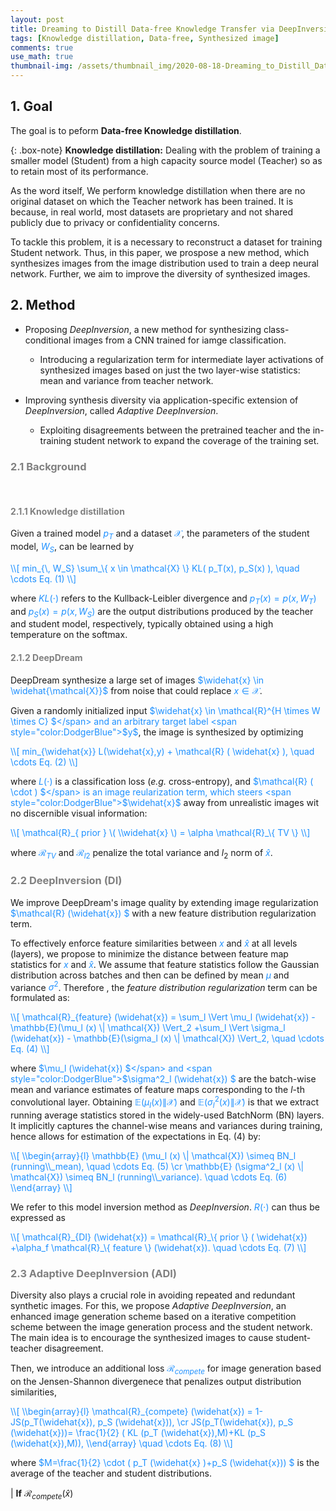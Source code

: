 ```yaml
---
layout: post
title: Dreaming to Distill Data-free Knowledge Transfer via DeepInversion
tags: [Knowledge distillation, Data-free, Synthesized image]
comments: true
use_math: true
thumbnail-img: /assets/thumbnail_img/2020-08-18-Dreaming_to_Distill_Data-free_Knowledge_Transfer_via_DeepInversion/post.png
---
```


## 1. Goal

The goal is to peform **Data-free Knowledge distillation**.

{: .box-note}
**Knowledge distillation:** Dealing with the problem of training a smaller model (Student) from a high capacity source model (Teacher) so as to retain most of its performance.

As the word itself, We perform knowledge distillation when there are no original dataset on which the Teacher network has been trained. It is because, in real world, most datasets are proprietary and not shared publicly due to privacy or confidentiality concerns. 

To tackle this problem, it is a necessary to reconstruct a dataset for training Student network. Thus, in this paper, we prospose a new method, which synthesizes images from the image distribution used to train a deep neural network. Further, we aim to improve the diversity of synthesized images.

## 2. Method

* Proposing *DeepInversion*, a new method for synthesizing class-conditional images from a CNN trained for iamge classification.
	* Introducing a regularization term for intermediate layer activations of synthesized images based on just the two layer-wise statistics: mean and variance from teacher network.


* Improving synthesis diversity via application-specific extension of *DeepInversion*, called *Adaptive DeepInversion*.
	* Exploiting disagreements between the pretrained teacher and the in-training student network to expand the coverage of the training set.


### <span style="color:gray">2.1 Background </span>

<br />

#### <span style="color:gray">2.1.1 Knowledge distillation </span>

Given a trained model <span style="color:DodgerBlue">$p_T$</span> and a dataset <span style="color:DodgerBlue">$\mathcal{X}$</span>, the parameters of the student model, <span style="color:DodgerBlue">$W_S$</span>, can be learned by 


<span style="color:DodgerBlue">
\\[
min_{\, W_S} \sum_\{ x \in \mathcal{X} \} KL( p_T(x), p_S(x) ), \quad \cdots Eq. (1)
\\]
</span>

where <span style="color:DodgerBlue">$KL( \cdot )$</span> refers to the Kullback-Leibler divergence and <span style="color:DodgerBlue">$p_T(x)= p(x, W_T)$</span> and <span style="color:DodgerBlue">$p_S(x)=p(x, W_S)$</span> are the output distributions produced by the teacher and student model, respectively, typically obtained using a high temperature on the softmax.

#### <span style="color:gray">2.1.2 DeepDream </span>

DeepDream synthesize a large set of images <span style="color:DodgerBlue">$\widehat{x} \in \widehat{\mathcal{X}}$</span> from noise that could replace <span style="color:DodgerBlue">$x \in \mathcal{X}$</span>.

Given a randomly initialized input <span style="color:DodgerBlue">$\widehat{x} \in \mathcal{R}^{H \times W \times C} $</span> and an arbitrary target label <span style="color:DodgerBlue">$y$</span>, the image is synthesized by optimizing

<span style="color:DodgerBlue">
\\[
min_{\widehat{x}} L(\widehat{x},y) + \mathcal{R} ( \widehat{x} ), \quad \cdots Eq. (2)
\\]
</span>

where <span style="color:DodgerBlue">$L(\cdot)$</span> is a classification loss (*e.g.* cross-entropy), and <span style="color:DodgerBlue">$\mathcal{R} ( \cdot ) $</span> is an image reularization term, which steers <span style="color:DodgerBlue">$\widehat{x}$</span> away from unrealistic images wit no discernible visual information:

<span style="color:DodgerBlue">
\\[
\mathcal{R}_{ prior } \( \\widehat{x} \) = \alpha \mathcal{R}_\{ TV \}
\\]
</span>

where <span style="color:DodgerBlue">$\mathcal{R}_{TV}$</span> and <span style="color:DodgerBlue">$\mathcal{R}_{l2}$</span> penalize the total variance and $l_2$ norm of <span style="color:DodgerBlue">$\widehat{x}$</span>.



### <span style="color:gray">2.2 DeepInversion (DI) </span>


We improve DeepDream's image quality by extending image regularization  <span style="color:DodgerBlue">$\mathcal{R} (\widehat{x}) $</span> with a new feature distribution regularization term.

To effectively enforce feature similarities between <span style="color:DodgerBlue">$x$</span> and  <span style="color:DodgerBlue">$\widehat{x}$</span> at all levels (layers), we propose to minimize the distance between feature map statistics for <span style="color:DodgerBlue">$x$</span> and  <span style="color:DodgerBlue">$\widehat{x}$</span>. We assume that feature statistics follow the Gaussian distribution across batches and then can be defined by mean  <span style="color:DodgerBlue">$\mu$</span> and variance  <span style="color:DodgerBlue">$\sigma^2$</span>. Therefore , the *feature distribution regularization* term can be formulated as:

<span style="color:DodgerBlue">
\\[
\mathcal{R}_{feature} (\widehat{x}) = \sum_l \Vert \mu_l (\widehat{x}) - \mathbb{E}(\mu_l (x) \| \mathcal{X}) \Vert_2 +\sum_l \Vert \sigma_l (\widehat{x}) - \mathbb{E}(\sigma_l (x) \| \mathcal{X}) \Vert_2, \quad \cdots Eq. (4)
\\]
</span>


where <span style="color:DodgerBlue">$\mu_l (\widehat{x}) $</span> and <span style="color:DodgerBlue">$\sigma^2_l (\widehat{x}) $</span> are the batch-wise mean and variance estimates of feature maps corresponding to the $l$-th convolutional layer. Obtaining <span style="color:DodgerBlue">$\mathbb{E} ( \mu_l (x) \| \mathcal{X} )$</span> and <span style="color:DodgerBlue">$\mathbb{E} ( \sigma^2_l (x) \| \mathcal{X} )$</span> is that we extract running average statistics stored in the widely-used BatchNorm (BN) layers. It implicitly captures the channel-wise means and variances during training, hence allows for estimation of the expectations in Eq. (4) by:

<span style="color:DodgerBlue">
\\[
\\begin{array}{l}
\mathbb{E} (\mu_l (x) \| \mathcal{X}) \simeq BN_l (running\\_mean), \quad \cdots Eq. (5) \cr
\mathbb{E} (\sigma^2_l (x) \| \mathcal{X}) \simeq BN_l (running\\_variance). \quad \cdots Eq. (6)
\\end{array}
\\]
</span>

We refer to this model inversion method as *DeepInversion*. <span style="color:DodgerBlue">$R(\cdot)$</span> can thus be expressed as 

<span style="color:DodgerBlue">
\\[
\mathcal{R}_{DI} (\widehat{x}) = \mathcal{R}_\{ prior \} ( \widehat{x}) +\alpha_f \mathcal{R}_\{ feature \} (\widehat{x}). \quad \cdots Eq. (7)
\\]
</span>



### <span style="color:gray">2.3 Adaptive DeepInversion (ADI) </span>

Diversity also plays a crucial role in avoiding repeated and redundant synthetic images. For this, we propose *Adaptive DeepInversion*, an enhanced image generation scheme based on a iterative competition scheme between the image generation process and the student network. The main idea is to encourage the synthesized images to cause student-teacher disagreement.

Then, we introduce an additional loss <span style="color:DodgerBlue">$\mathcal{R}_{compete}$</span> for image generation based on the Jensen-Shannon divergenece that penalizes output distribution similarities,


<span style="color:DodgerBlue">
\\[
\\begin{array}{l}
\mathcal{R}_{compete} (\widehat{x}) = 1- JS(p_T(\widehat{x}), p_S (\widehat{x})), \cr
JS(p_T(\widehat{x}), p_S (\widehat{x}))= \frac{1}{2} ( KL (p_T (\widehat{x}),M)+KL (p_S (\widehat{x}),M)), 
\\end{array} \quad \cdots Eq. (8)
\\]
</span>

where <span style="color:DodgerBlue">$M=\frac{1}{2} \cdot ( p_T (\widehat{x} )+p_S (\widehat{x})) $</span> is the average of the teacher and student distributions.


| **If** $\mathcal{R}_{compete} (\widehat{x})$